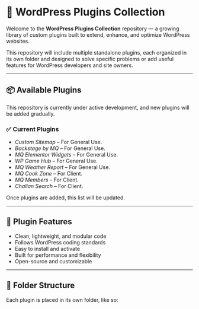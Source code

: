 # 🧩 WordPress Plugins Collection

Welcome to the **WordPress Plugins Collection** repository — a growing library of custom plugins built to extend, enhance, and optimize WordPress websites.

This repository will include multiple standalone plugins, each organized in its own folder and designed to solve specific problems or add useful features for WordPress developers and site owners.

---

## 📦 Available Plugins

This repository is currently under active development, and new plugins will be added gradually.

### ✅ Current Plugins

- *Custom Sitemap* – For General Use.
- *Backstage by MQ* – For General Use.
- *MQ Elementor Widgets* – For General Use.
- *WP Game Hub* – For General Use.
- *MQ Weather Report* – For General Use.
- *MQ Cook Zone* – For Client.
- *MQ Members* – For Client.
- *Challan Search* – For Client.

Once plugins are added, this list will be updated.

---

## 🚀 Plugin Features

- Clean, lightweight, and modular code
- Follows WordPress coding standards
- Easy to install and activate
- Built for performance and flexibility
- Open-source and customizable

---

## 📁 Folder Structure

Each plugin is placed in its own folder, like so:

